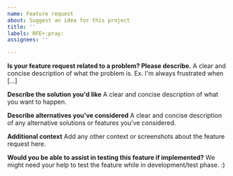 ```yaml
---
name: Feature request
about: Suggest an idea for this project
title: ''
labels: RFE+:pray:
assignees: ''

---
```


**Is your feature request related to a problem? Please describe.**
A clear and concise description of what the problem is. Ex. I'm always frustrated when [...]

**Describe the solution you'd like**
A clear and concise description of what you want to happen.

**Describe alternatives you've considered**
A clear and concise description of any alternative solutions or features you've considered.

**Additional context**
Add any other context or screenshots about the feature request here.

**Would you be able to assist in testing this feature if implemented?**
We might need your help to test the feature while in development/test phase. :)
